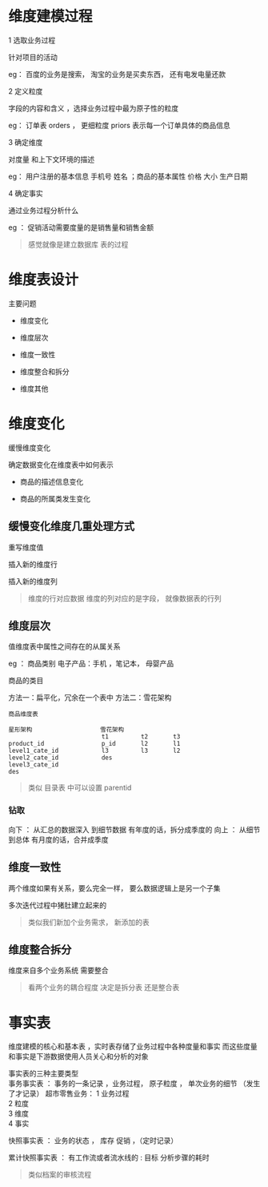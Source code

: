 
# 维度建模过程 
1 选取业务过程    

针对项目的活动
 
eg： 百度的业务是搜索， 淘宝的业务是买卖东西， 还有电发电量还款

2 定义粒度  

字段的内容和含义 ，选择业务过程中最为原子性的粒度  

eg： 订单表 orders ， 更细粒度 priors 表示每一个订单具体的商品信息  
  
3 确定维度  

对度量 和上下文环境的描述  

eg： 用户注册的基本信息 手机号 姓名 ；商品的基本属性 价格 大小 生产日期

4 确定事实   

通过业务过程分析什么

eg ： 促销活动需要度量的是销售量和销售金额  


> 感觉就像是建立数据库 表的过程


# 维度表设计 
主要问题 

- 维度变化  

- 维度层次  

- 维度一致性  

- 维度整合和拆分  

- 维度其他  



# 维度变化  

缓慢维度变化   


确定数据变化在维度表中如何表示  

- 商品的描述信息变化  

- 商品的所属类发生变化  



## 缓慢变化维度几重处理方式  

重写维度值

插入新的维度行

插入新的维度列

> 维度的行对应数据 维度的列对应的是字段， 就像数据表的行列


## 维度层次

值维度表中属性之间存在的从属关系  

eg ： 商品类别 电子产品：手机 ，笔记本，  母婴产品

商品的类目

方法一：扁平化，冗余在一个表中 
方法二：雪花架构

```  
商品维度表 

星形架构                   雪花架构
                          t1         t2       t3
product_id                p_id       l2       l1
level1_cate_id            l3         l3       l2
level2_cate_id            des
level3_cate_id
des

```
> 类似 目录表 中可以设置 parentid


### 钻取
向下 ： 从汇总的数据深入 到细节数据   有年度的话，拆分成季度的
向上 ： 从细节到总体                有月度的话，合并成季度

## 维度一致性 

两个维度如果有关系，要么完全一样， 要么数据逻辑上是另一个子集   

多次迭代过程中猪肚建立起来的  

> 类似我们新加个业务需求， 新添加的表  

## 维度整合拆分  

维度来自多个业务系统 需要整合  

> 看两个业务的耦合程度 决定是拆分表 还是整合表


# 事实表
 维度建模的核心和基本表 ，实时表存储了业务过程中各种度量和事实   而这些度量和事实是下游数据使用人员关心和分析的对象 
 
 事实表的三种主要类型  
  事务事实表   ： 事务的一条记录 ，业务过程， 原子粒度 ， 单次业务的细节  （发生了才记录）
  超市零售业务：
  1 业务过程   
  2 粒度  
  3 维度  
  4 事实  
  
  快照事实表   ： 业务的状态 ，  库存 促销 ，（定时记录）
  
  累计快照事实表   ： 有工作流或者流水线的   : 目标 分析步骤的耗时  
  
  > 类似档案的审核流程
  
  
  
 
 
 
 
 
 
 
 
 
 
 
 
 
 
 
 
 
 
 
 
 
 
 
 
 
 
 
 
 
 
 
 
 
 
 
 
 
 
 
 
 
 
 
 
 
 
 
 
 
 
 
 



   
